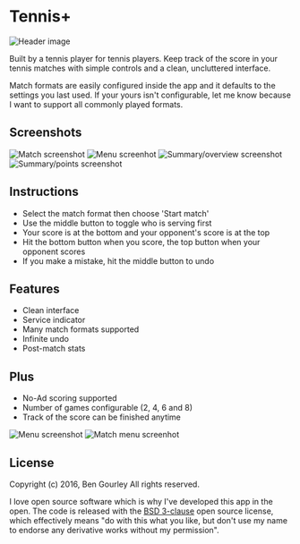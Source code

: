 # Tennis+

![Header image](https://raw.githubusercontent.com/bengourley/pebble-tennis/master/graphics/header-image.png)

Built by a tennis player for tennis players. Keep track of the score in your tennis matches with simple controls and a clean, uncluttered interface.

Match formats are easily configured inside the app and it defaults to the settings you last used. If your yours isn't configurable, let me know because I want to support all commonly played formats.

## Screenshots

![Match screenshot](https://raw.githubusercontent.com/pawa-/pebble-tennis-plus/master/graphics/screenshot-match.png) ![Menu screenhot](https://raw.githubusercontent.com/pawa-/pebble-tennis-plus/master/graphics/screenshot-menu.png) ![Summary/overview screenshot](https://raw.githubusercontent.com/pawa-/pebble-tennis-plus/master/graphics/screenshot-summary.png) ![Summary/points screenshot](https://raw.githubusercontent.com/pawa-/pebble-tennis-plus/master/graphics/screenshot-points.png)

## Instructions

- Select the match format then choose 'Start match'
- Use the middle button to toggle who is serving first
- Your score is at the bottom and your opponent's score is at the top
- Hit the bottom button when you score, the top button when your opponent scores
- If you make a mistake, hit the middle button to undo

## Features

- Clean interface
- Service indicator
- Many match formats supported
- Infinite undo
- Post-match stats

## Plus

- No-Ad scoring supported
- Number of games configurable (2, 4, 6 and 8)
- Track of the score can be finished anytime

![Menu screenshot](https://raw.githubusercontent.com/pawa-/pebble-tennis-plus/master/graphics/screenshot-menu-plus.png) ![Match menu screenhot](https://raw.githubusercontent.com/pawa-/pebble-tennis-plus/master/graphics/screenshot-match-menu-plus.png)

## License

Copyright (c) 2016, Ben Gourley
All rights reserved.

I love open source software which is why I've developed this app in the open. The
code is released with the [BSD 3-clause](/LICENSE.md) open source license,
which effectively means "do with this what you like, but don't use my name to endorse
any derivative works without my permission".
